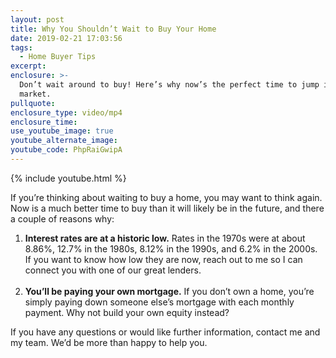 ```yaml
---
layout: post
title: Why You Shouldn’t Wait to Buy Your Home
date: 2019-02-21 17:03:56
tags:
  - Home Buyer Tips
excerpt:
enclosure: >-
  Don’t wait around to buy! Here’s why now’s the perfect time to jump into the
  market.
pullquote:
enclosure_type: video/mp4
enclosure_time:
use_youtube_image: true
youtube_alternate_image:
youtube_code: PhpRaiGwipA
---
```


{% include youtube.html %}

If you’re thinking about waiting to buy a home, you may want to think again. Now is a much better time to buy than it will likely be in the future, and there a couple of reasons why:

1. **Interest rates are at a historic low.** Rates in the 1970s were at about 8.86%, 12.7% in the 1980s, 8.12% in the 1990s, and 6.2% in the 2000s. If you want to know how low they are now, reach out to me so I can connect you with one of our great lenders.<br>&nbsp;
2. **You’ll be paying your own mortgage.** If you don’t own a home, you’re simply paying down someone else’s mortgage with each monthly payment. Why not build your own equity instead?

If you have any questions or would like further information, contact me and my team. We’d be more than happy to help you.